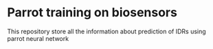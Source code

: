# Parrot training on biosensors
This repository store all the information about prediction of IDRs using parrot neural network 
